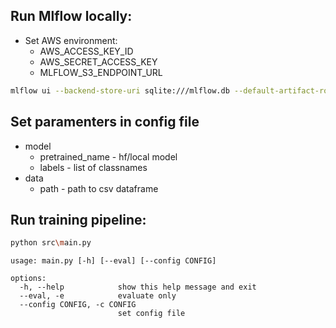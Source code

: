 ## Run Mlflow locally:
* Set AWS environment:
  * AWS_ACCESS_KEY_ID
  * AWS_SECRET_ACCESS_KEY
  * MLFLOW_S3_ENDPOINT_URL
```bash
mlflow ui --backend-store-uri sqlite:///mlflow.db --default-artifact-root ./mlruns
```
## Set paramenters in config file
* model
  * pretrained_name - hf/local model
  * labels - list of classnames
* data
  * path - path to csv dataframe

## Run training pipeline:

```bash
python src\main.py
```
```        
usage: main.py [-h] [--eval] [--config CONFIG]

options:
  -h, --help            show this help message and exit
  --eval, -e            evaluate only
  --config CONFIG, -c CONFIG
                        set config file
```
